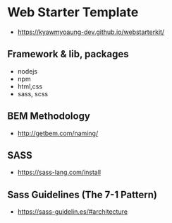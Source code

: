 # Web Starter Template
- https://kyawmyoaung-dev.github.io/webstarterkit/

## Framework & lib, packages
- nodejs
- npm
- html,css
- sass, scss

## BEM Methodology
- http://getbem.com/naming/

## SASS
- https://sass-lang.com/install

## Sass Guidelines (The 7-1 Pattern)
- https://sass-guidelin.es/#architecture
